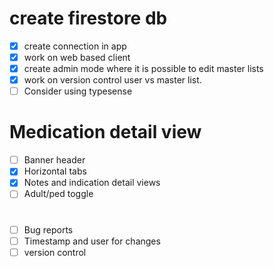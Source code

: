 # create firestore db
- [x] create connection in app 
- [x] work on web based client
- [x] create admin mode where it is possible to edit master lists
- [x] work on version control user vs master list.
- [ ] Consider using typesense

# Medication detail view
- [ ] Banner header
- [x] Horizontal tabs
- [x] Notes and indication detail views
- [ ] Adult/ped toggle

# 
- [ ] Bug reports
- [ ] Timestamp and user for changes
- [ ] version control
